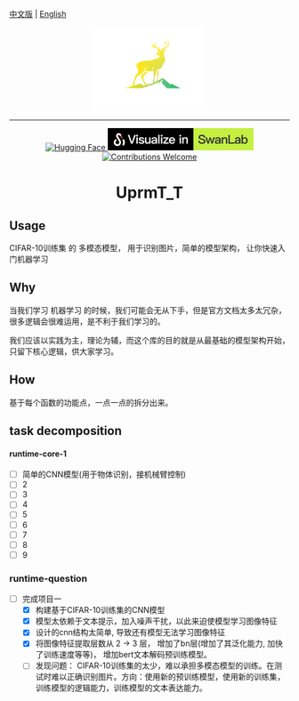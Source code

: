 [中文版](README.md) | [English](README_EN.md)


<div align="center">
  <img src="assets/log1.png" alt="UprmT_T AI" style="height: 150px; width: auto; max-width: 50%;" />
</div>
<hr>

<div align="center">
  <a href="https://huggingface.co/GQFth/Uprm-i1" target="_blank">
    <img alt="Hugging Face" src="https://img.shields.io/badge/%F0%9F%A4%97%20Hugging%20Face-Uprm--i1-ffc107?style=flat" />
  </a>
  <a href="https://swanlab.cn/@020202/multimodal-object-detection/runs/u2nvr8dtqnfs7iv86r7xs/chart" target="_blank">
    <img alt="SwanLab Experiment"  src="https://raw.githubusercontent.com/SwanHubX/assets/main/badge1.svg" />
  </a>
  <a href="https://github.com/GQFth/UprmT_T" target="_blank">
    <img alt="Contributions Welcome" src="https://img.shields.io/badge/contributions-welcome-brightgreen.svg" />
  </a>
</div>
<h1 align="center">UprmT_T</h1>

## Usage

CIFAR-10训练集 的 多模态模型， 用于识别图片，简单的模型架构， 让你快速入门机器学习

## Why

当我们学习 机器学习 的时候，我们可能会无从下手，但是官方文档太多太冗杂，很多逻辑会很难运用，是不利于我们学习的。

我们应该以实践为主，理论为辅，而这个库的目的就是从最基础的模型架构开始，只留下核心逻辑，供大家学习。

## How

基于每个函数的功能点，一点一点的拆分出来。

## task decomposition

#### runtime-core-1

- [ ] 简单的CNN模型(用于物体识别，接机械臂控制)
- [ ] 2
- [ ] 3
- [ ] 4
- [ ] 5
- [ ] 6
- [ ] 7
- [ ] 8
- [ ] 9

### runtime-question

- [ ] 完成项目一
  - [x] 构建基于CIFAR-10训练集的CNN模型 
  - [x] 模型太依赖于文本提示，加入噪声干扰，以此来迫使模型学习图像特征
  - [x] 设计的cnn结构太简单, 导致还有模型无法学习图像特征
  - [x] 将图像特征提取层数从 2 -> 3 层， 增加了bn层(增加了其泛化能力, 加快了训练速度等等)， 增加bert文本解码预训练模型。
  - [ ] 发现问题： CIFAR-10训练集的太少，难以承担多模态模型的训练。在测试时难以正确识别图片。方向：使用新的预训练模型，使用新的训练集，训练模型的逻辑能力，训练模型的文本表达能力。
